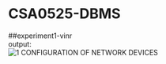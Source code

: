 # CSA0525-DBMS
##experiment1-vinr<br/>
output:<br/>
![1 CONFIGURATION OF NETWORK DEVICES](https://user-images.githubusercontent.com/113232880/193610078-6c933256-09bb-4637-b08f-acb7a253ef20.png)
